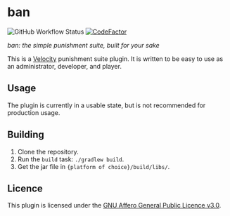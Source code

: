 # ban

![GitHub Workflow Status](https://img.shields.io/github/workflow/status/Proximyst/ban/build?style=flat-square)
[![CodeFactor](https://www.codefactor.io/repository/github/proximyst/ban/badge)](https://www.codefactor.io/repository/github/proximyst/ban)

*ban: the simple punishment suite, built for your sake*

This is a [Velocity](https://velocitypowered.com) punishment suite plugin. It is
written to be easy to use as an administrator, developer, and player.

## Usage

The plugin is currently in a usable state, but is not recommended for production
usage.

## Building

1. Clone the repository.
1. Run the `build` task: `./gradlew build`.
1. Get the jar file in `{platform of choice}/build/libs/`.

## Licence

This plugin is licensed under the
[GNU Affero General Public Licence v3.0](./LICENCE).
